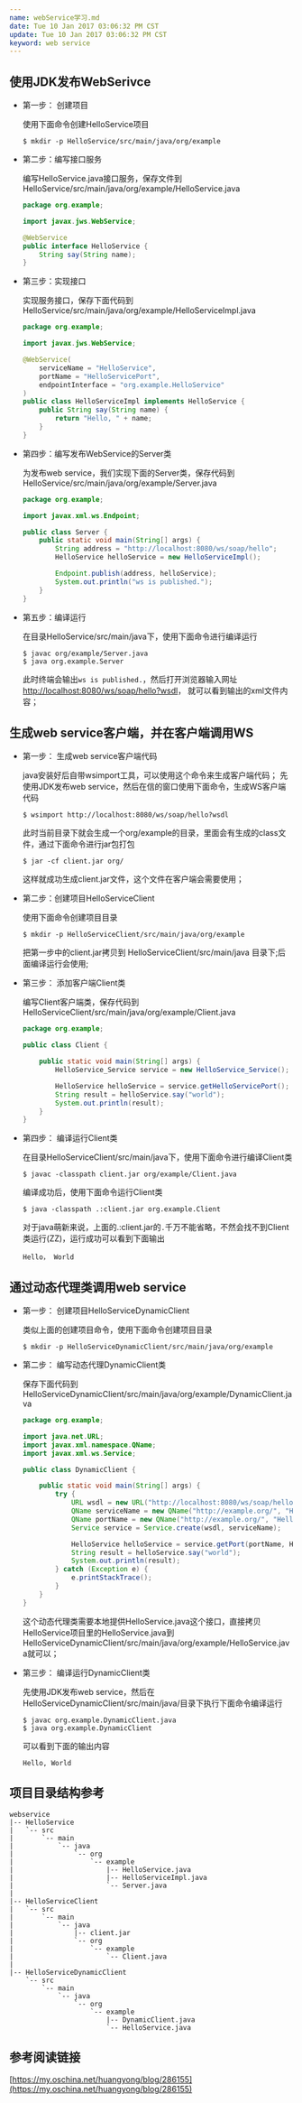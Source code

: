 ```yaml
---
name: webService学习.md
date: Tue 10 Jan 2017 03:06:32 PM CST
update: Tue 10 Jan 2017 03:06:32 PM CST
keyword: web service 
---
```



使用JDK发布WebSerivce
----

* 第一步： 创建项目

    使用下面命令创建HelloService项目
    ```
    $ mkdir -p HelloService/src/main/java/org/example
    ```

* 第二步：编写接口服务

    编写HelloService.java接口服务，保存文件到HelloService/src/main/java/org/example/HelloService.java
    ```java
    package org.example;

    import javax.jws.WebService;

    @WebService
    public interface HelloService {
        String say(String name);
    }
    ```

* 第三步：实现接口

    实现服务接口，保存下面代码到HelloService/src/main/java/org/example/HelloServiceImpl.java
    ```java
    package org.example;

    import javax.jws.WebService;

    @WebService(
        serviceName = "HelloService",
        portName = "HelloServicePort",
        endpointInterface = "org.example.HelloService"
    )
    public class HelloServiceImpl implements HelloService {
        public String say(String name) {
            return "Hello, " + name;
        }
    }
    ```

* 第四步：编写发布WebService的Server类

    为发布web service，我们实现下面的Server类，保存代码到HelloService/src/main/java/org/example/Server.java
    ```java
    package org.example;

    import javax.xml.ws.Endpoint;

    public class Server {
        public static void main(String[] args) {
            String address = "http://localhost:8080/ws/soap/hello";
            HelloService helloService = new HelloServiceImpl();

            Endpoint.publish(address, helloService);
            System.out.println("ws is published.");
        }
    }
    ```

* 第五步：编译运行

    在目录HelloService/src/main/java下，使用下面命令进行编译运行
    ```
    $ javac org/example/Server.java
    $ java org.example.Server
    ```
    此时终端会输出`ws is published.`，然后打开浏览器输入网址
    [http://localhost:8080/ws/soap/hello?wsdl](http://localhost:8080/ws/soap/hello?wsdl)，
    就可以看到输出的xml文件内容；


生成web service客户端，并在客户端调用WS
----

* 第一步： 生成web service客户端代码

    java安装好后自带wsimport工具，可以使用这个命令来生成客户端代码；
    先使用JDK发布web service，然后在信的窗口使用下面命令，生成WS客户端代码
    ```
    $ wsimport http://localhost:8080/ws/soap/hello?wsdl
    ```
    此时当前目录下就会生成一个org/example的目录，里面会有生成的class文件，通过下面命令进行jar包打包
    ```
    $ jar -cf client.jar org/
    ```
    这样就成功生成client.jar文件，这个文件在客户端会需要使用；

* 第二步：创建项目HelloServiceClient

    使用下面命令创建项目目录
    ```
    $ mkdir -p HelloServiceClient/src/main/java/org/example
    ```
    把第一步中的client.jar拷贝到 HelloServiceClient/src/main/java 目录下;后面编译运行会使用;

* 第三步： 添加客户端Client类

    编写Client客户端类，保存代码到 HelloServiceClient/src/main/java/org/example/Client.java
    ```java
    package org.example;

    public class Client {

        public static void main(String[] args) {
            HelloService_Service service = new HelloService_Service();

            HelloService helloService = service.getHelloServicePort();
            String result = helloService.say("world");
            System.out.println(result);
        }
    }
    ```

* 第四步： 编译运行Client类

    在目录HelloServiceClient/src/main/java下，使用下面命令进行编译Client类
    ```
    $ javac -classpath client.jar org/example/Client.java 
    ```
    编译成功后，使用下面命令运行Client类
    ```
    $ java -classpath .:client.jar org.example.Client 
    ```
    对于java萌新来说，上面的.:client.jar的`.`千万不能省略，不然会找不到Client类运行(ZZ)，运行成功可以看到下面输出
    ```
    Hello， World
    ```
    

通过动态代理类调用web service
----

* 第一步： 创建项目HelloServiceDynamicClient

    类似上面的创建项目命令，使用下面命令创建项目目录
    ```
    $ mkdir -p HelloServiceDynamicClient/src/main/java/org/example
    ```

* 第二步： 编写动态代理DynamicClient类

    保存下面代码到HelloServiceDynamicClient/src/main/java/org/example/DynamicClient.java
    ```java
    package org.example;

    import java.net.URL;
    import javax.xml.namespace.QName;
    import javax.xml.ws.Service;

    public class DynamicClient {

        public static void main(String[] args) {
            try {
                URL wsdl = new URL("http://localhost:8080/ws/soap/hello?wsdl");
                QName serviceName = new QName("http://example.org/", "HelloService");
                QName portName = new QName("http://example.org/", "HelloServicePort");
                Service service = Service.create(wsdl, serviceName);

                HelloService helloService = service.getPort(portName, HelloService.class);
                String result = helloService.say("world");
                System.out.println(result);
            } catch (Exception e) {
                e.printStackTrace();
            }
        }
    }
    ```
    这个动态代理类需要本地提供HelloService.java这个接口，直接拷贝HelloService项目里的HelloService.java到
    HelloServiceDynamicClient/src/main/java/org/example/HelloService.java就可以；

* 第三步： 编译运行DynamicClient类

    先使用JDK发布web service，然后在 HelloServiceDynamicClient/src/main/java/目录下执行下面命令编译运行
    ```
    $ javac org.example.DynamicClient.java
    $ java org.example.DynamicClient
    ```
    可以看到下面的输出内容
    ```
    Hello, World
    ```


项目目录结构参考
----

```
webservice
|-- HelloService
|   `-- src
|       `-- main
|           `-- java
|               `-- org
|                   `-- example
|                       |-- HelloService.java
|                       |-- HelloServiceImpl.java
|                       `-- Server.java
|
|-- HelloServiceClient
|   `-- src
|       `-- main
|           `-- java
|               |-- client.jar
|               `-- org
|                   `-- example
|                       `-- Client.java
|
|-- HelloServiceDynamicClient
    `-- src
        `-- main
            `-- java
                `-- org
                    `-- example
                        |-- DynamicClient.java
                        `-- HelloService.java
```

参考阅读链接
----

[https://my.oschina.net/huangyong/blog/286155](https://my.oschina.net/huangyong/blog/286155)
